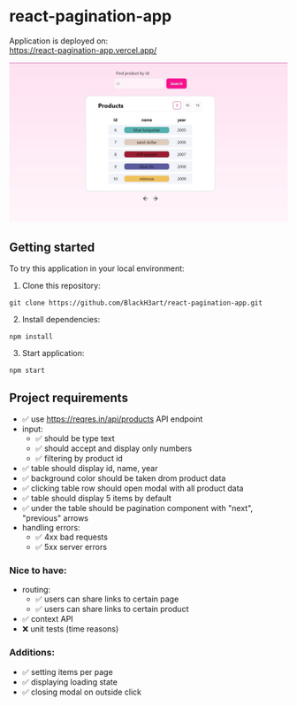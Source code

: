 # react-pagination-app

Application is deployed on:\
https://react-pagination-app.vercel.app/

![](src/images/main.jpg "thumbnail")

## Getting started
To try this application in your local environment:
1. Clone this repository:
```
git clone https://github.com/BlackH3art/react-pagination-app.git
```

2. Install dependencies:
```
npm install
```

3. Start application:
```
npm start
```

## Project requirements
- :white_check_mark: use https://reqres.in/api/products API endpoint
- input:
  - :white_check_mark: should be type text
  - :white_check_mark: should accept and display only numbers 
  - :white_check_mark: filtering by product id
- :white_check_mark: table should display id, name, year
- :white_check_mark: background color should be taken drom product data
- :white_check_mark: clicking table row should open modal with all product data
- :white_check_mark: table should display 5 items by default
- :white_check_mark: under the table should be pagination component with "next", "previous" arrows
- handling errors:
  - :white_check_mark: 4xx bad requests
  - :white_check_mark: 5xx server errors
### Nice to have:
- routing:
  - :white_check_mark: users can share links to certain page
  - :white_check_mark: users can share links to certain product
- :white_check_mark: context API
- :x: unit tests (time reasons)
### Additions:
- :white_check_mark: setting items per page
- :white_check_mark: displaying loading state
- :white_check_mark: closing modal on outside click
